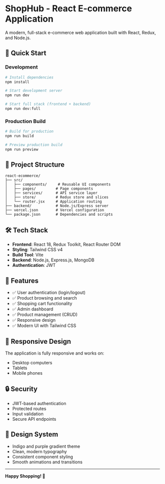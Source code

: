 # ShopHub - React E-commerce Application

A modern, full-stack e-commerce web application built with React, Redux, and Node.js.

## 🚀 Quick Start

### Development

```bash
# Install dependencies
npm install

# Start development server
npm run dev

# Start full stack (frontend + backend)
npm run dev:full
```

### Production Build

```bash
# Build for production
npm run build

# Preview production build
npm run preview
```

## 📁 Project Structure

```
react-ecommerce/
├── src/
│   ├── components/     # Reusable UI components
│   ├── pages/         # Page components
│   ├── services/      # API service layer
│   ├── store/         # Redux store and slices
│   └── router.jsx     # Application routing
├── backend/           # Node.js/Express server
├── vercel.json        # Vercel configuration
└── package.json       # Dependencies and scripts
```

## 🛠️ Tech Stack

- **Frontend**: React 18, Redux Toolkit, React Router DOM
- **Styling**: Tailwind CSS v4
- **Build Tool**: Vite
- **Backend**: Node.js, Express.js, MongoDB
- **Authentication**: JWT

## 🚀 Features

- ✅ User authentication (login/logout)
- ✅ Product browsing and search
- ✅ Shopping cart functionality
- ✅ Admin dashboard
- ✅ Product management (CRUD)
- ✅ Responsive design
- ✅ Modern UI with Tailwind CSS

## 📱 Responsive Design

The application is fully responsive and works on:

- Desktop computers
- Tablets
- Mobile phones

## 🔒 Security

- JWT-based authentication
- Protected routes
- Input validation
- Secure API endpoints

## 🎨 Design System

- Indigo and purple gradient theme
- Clean, modern typography
- Consistent component styling
- Smooth animations and transitions

---

**Happy Shopping! 🛒**
